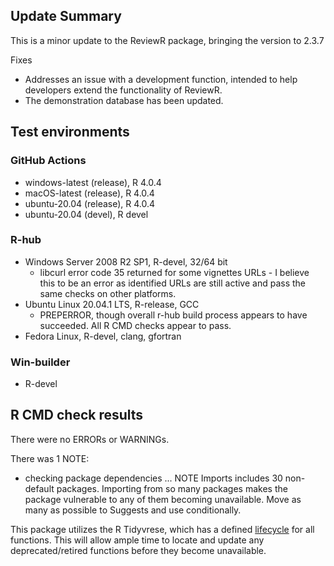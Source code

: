 
## Update Summary

This is a minor update to the ReviewR package, bringing the version to  2.3.7

Fixes
  * Addresses an issue with a development function, intended to help developers extend the functionality of ReviewR.
  * The demonstration database has been updated.

## Test environments

### GitHub Actions

* windows-latest (release), R 4.0.4 
* macOS-latest (release), R 4.0.4
* ubuntu-20.04 (release), R 4.0.4
* ubuntu-20.04 (devel), R devel

### R-hub

* Windows Server 2008 R2 SP1, R-devel, 32/64 bit
  * libcurl error code 35 returned for some vignettes URLs - I believe this to be an error as identified URLs are still active and pass the same checks on other platforms.
* Ubuntu Linux 20.04.1 LTS, R-release, GCC
  * PREPERROR, though overall r-hub build process appears to have succeeded. All R CMD checks appear to pass.
* Fedora Linux, R-devel, clang, gfortran

### Win-builder

* R-devel

## R CMD check results
There were no ERRORs or WARNINGs. 

There was 1 NOTE:

* checking package dependencies ... NOTE
  Imports includes 30 non-default packages.
  Importing from so many packages makes the package vulnerable to any of
  them becoming unavailable.  Move as many as possible to Suggests and
  use conditionally.
  
This package utilizes the R Tidyvrese, which has a defined [lifecycle](https://lifecycle.r-lib.org/articles/stages.html) for all functions. This will allow ample time to locate and update any deprecated/retired functions before they become unavailable. 
